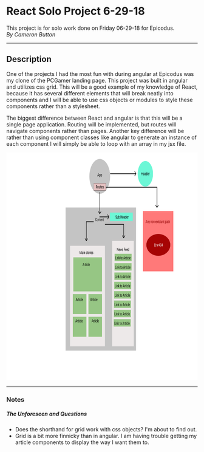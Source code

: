 # React Solo Project 6-29-18

This project is for solo work done on Friday 06-29-18 for Epicodus. <br>
_By Cameron Button_

<hr>

## Description

One of the projects I had the most fun with during angular at Epicodus was my clone of the PCGamer landing page.  This project was built in angular and utilizes css grid.  This will be a good example of my knowledge of React, because it has several different elements that will break neatly into components and I will be able to use css objects or modules to style these components rather than a stylesheet.


The biggest difference between React and angular is that this will be a single page application.  Routing will be implemented, but routes will navigate components rather than pages.  Another key difference will be rather than using component classes like angular to generate an instance of each component I will simply be able to loop with an array in my jsx file.

<img src="src\assets\component-structure.png" height="600">

<hr>

### Notes

##### The Unforeseen and Questions

  * Does the shorthand for grid work with css objects?  I'm about to find out.
  * Grid is a bit more finnicky than in angular.  I am having trouble getting my article components to display the way I want them to.
